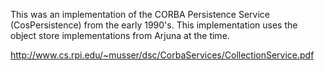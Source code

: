 This was an implementation of the CORBA Persistence Service (CosPersistence) from the early 1990's. This implementation uses the object store implementations from Arjuna at the time.

http://www.cs.rpi.edu/~musser/dsc/CorbaServices/CollectionService.pdf
